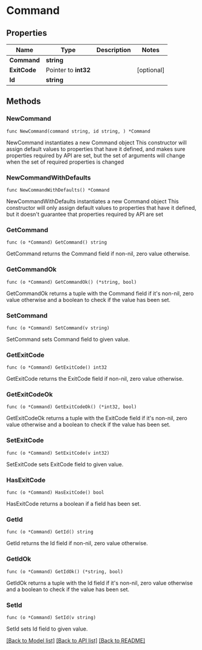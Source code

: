 # Command

## Properties

Name | Type | Description | Notes
------------ | ------------- | ------------- | -------------
**Command** | **string** |  | 
**ExitCode** | Pointer to **int32** |  | [optional] 
**Id** | **string** |  | 

## Methods

### NewCommand

`func NewCommand(command string, id string, ) *Command`

NewCommand instantiates a new Command object
This constructor will assign default values to properties that have it defined,
and makes sure properties required by API are set, but the set of arguments
will change when the set of required properties is changed

### NewCommandWithDefaults

`func NewCommandWithDefaults() *Command`

NewCommandWithDefaults instantiates a new Command object
This constructor will only assign default values to properties that have it defined,
but it doesn't guarantee that properties required by API are set

### GetCommand

`func (o *Command) GetCommand() string`

GetCommand returns the Command field if non-nil, zero value otherwise.

### GetCommandOk

`func (o *Command) GetCommandOk() (*string, bool)`

GetCommandOk returns a tuple with the Command field if it's non-nil, zero value otherwise
and a boolean to check if the value has been set.

### SetCommand

`func (o *Command) SetCommand(v string)`

SetCommand sets Command field to given value.


### GetExitCode

`func (o *Command) GetExitCode() int32`

GetExitCode returns the ExitCode field if non-nil, zero value otherwise.

### GetExitCodeOk

`func (o *Command) GetExitCodeOk() (*int32, bool)`

GetExitCodeOk returns a tuple with the ExitCode field if it's non-nil, zero value otherwise
and a boolean to check if the value has been set.

### SetExitCode

`func (o *Command) SetExitCode(v int32)`

SetExitCode sets ExitCode field to given value.

### HasExitCode

`func (o *Command) HasExitCode() bool`

HasExitCode returns a boolean if a field has been set.

### GetId

`func (o *Command) GetId() string`

GetId returns the Id field if non-nil, zero value otherwise.

### GetIdOk

`func (o *Command) GetIdOk() (*string, bool)`

GetIdOk returns a tuple with the Id field if it's non-nil, zero value otherwise
and a boolean to check if the value has been set.

### SetId

`func (o *Command) SetId(v string)`

SetId sets Id field to given value.



[[Back to Model list]](../README.md#documentation-for-models) [[Back to API list]](../README.md#documentation-for-api-endpoints) [[Back to README]](../README.md)


